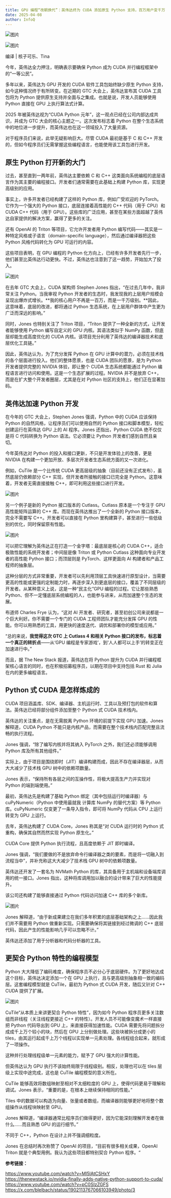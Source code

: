 ```yaml
---
title: GPU 编程“改朝换代”：英伟达终为 CUDA 添加原生 Python 支持，百万用户变千万？
date: 2025-04-08
author: InfoQ
---
```


![图片](https://ai.programnotes.cn/img/ai/7cccfbb98bf655a56e6fc2593a6afd7e.jpeg)  

![图片](https://ai.programnotes.cn/img/ai/5d8e3d8cb02bb33580aeefac6a437db4.gif)  

编译 | 核子可乐、Tina  

今年，英伟达全力押注，明确表示要确保 Python 成为 CUDA 并行编程框架中的“一等公民”。

多年以来，英伟达为 GPU 开发的 CUDA 软件工具包始终缺少原生 Python 支持，如今这种情况终于有所转变。在近期的 GTC 大会上，英伟达宣布其 CUDA 工具包将为 Python 提供原生支持并全面与之集成。也就是说，开发人员能够使用 Python 直接在 GPU 上执行算法式计算。

2025 年被英伟达视为“CUDA Python 元年”，这一观点已经在公司内部达成共识，并成为 GTC 大会的核心主题之一。这次发布标志着 Python 在整个生态系统中的地位进一步提升，而英伟达也在这一领域投入了大量资源。

对于程序员们来说，此举无疑影响巨大。尽管 CUDA 最初是基于 C 和 C++ 开发的，但如今程序员们无需掌握这些编程语言，也能使用该工具包进行开发。

## 原生 Python 打开新的大门

过去，甚至直到一两年前，英伟达主要依赖 C 和 C++ 这类面向系统编程的底层语言作为其主要的编程接口。开发者们通常需要在此基础上构建 Python 库，实现更高级别的应用。

事实上，许多开发者已经构建了这样的 Python 库，例如广受欢迎的 PyTorch。它作为一个强大的 Python 接口，底层连接着高性能的 C++ 代码（用于 CPU）和 CUDA C++ 代码（用于 GPU）。这些库的广泛应用，甚至在某些方面超越了英伟达自家提供的解决方案，赢得了更多的关注。

还有 OpenAI 的 Triton 等项目，它允许开发者用 Python 编写代码——其实是一种特定风格或子语言（domain-specific language），然后通过编译器把这些 Python 风格代码转化为 GPU 可运行的内容。

这些项目表明，在 GPU 编程的 Python 化方向上，已经有许多开发者先行一步，他们甚至比英伟达行动更快。不过，英伟达也注意到了这一趋势，开始加大了投入。

![图片](https://ai.programnotes.cn/img/ai/a35f24eb898bf1c7e5268d1b1adf0724.jpeg)  

在去年 GTC 大会上，CUDA 架构师 Stephen Jones 指出，“在过去几年中，我非常关注 Python。当我审视 Python 开发者的生态时，我发现我的上层用户规模会呈现出爆炸式增长。**我的核心用户不再是一百万，而是一千万级别。**因此，这意味着，底层的改进，都将通过 Python 生态系统，在上层用户群体中产生更为广泛而深远的影响。”

同时，Jones 也特别关注了 Triton 项目，“Triton 提供了一种全新的方式，让开发者能够使用 Python 编写自定义的 GPU 内核。其语法类似于 NumPy 函数，但底层却能生成高度优化的 CUDA 内核。该项目充分利用了英伟达的编译器技术和底层优化工具链。”

因此，英伟达认为，为了充分发挥 Python 在 GPU 计算中的潜力，必须在技术栈的各个层面进行投入。他们的整体愿景，也是 CUDA 团队的愿景，是为 Python 开发者提供完整的 NVIDIA 体验，即让整个 CUDA 生态系统都能通过 Python 编程语言进行访问和使用。这是一个生态扩展的过程。NVIDIA 并不是放弃 C++，而是在扩大整个开发者圈层，尤其是在对 Python 社区的支持上，他们正在显著加码。


## 英伟达加速 Python 开发

在今年的 GTC 大会上，Stephen Jones 强调，Python 中的 CUDA 应该保持 Python 的自然风格，让程序员们可以使用自然的 Python 接口和脚本模型，轻松创建运行在英伟达 GPU 上的 AI 程序。Jones 还指出，Python CUDA 绝不仅仅是将 C 代码转换为 Python 语法。它必须要让 Python 开发者们感到自然且亲切。

今年英伟达对 Python 的投入和接口更新，不只是开发体验上的改善，更是 NVIDIA 在构建一个更加开放、多层次开发者生态系统方面的又一次进化。

例如，CuTile 是一个比传统 CUDA 更高层级的抽象（目前还没有正式发布），虽然底层仍依赖部分 C++ 实现，但开发者所接触的接口已完全是 Python。这意味着，开发者无需直接接触 C++，即可利用这些接口进行开发。

![图片](https://ai.programnotes.cn/img/ai/d46fa62d0695cdbdd994d69a43170349.jpeg)  

另一个例子是新的 Python 接口版本的 Cutlass。Cutlass 原本是一个专注于 GPU 高性能矩阵运算的 C++ 库。而现在英伟达推出了一个全新的 Python 接口版本，完全不需要写 C++。开发者可以直接在 Python 里构建算子，甚至进行一些低级别的优化，同时保留原有性能。

![图片](https://ai.programnotes.cn/img/ai/c0accb659a8b0083c5cbadf1f5c022fe.jpeg)  

可以把它理解为英伟达正在打造一个金字塔：最底层是核心的 CUDA C++，适合极致性能的系统开发者；中间层是像 Triton 或 Python Cutlass 这种面向专业开发者的高性能 Python 接口；而顶层则是 PyTorch、这样更面向 AI 构建者和产品工程师的抽象层。

这种分层的方式非常重要，开发者可以先利用顶层工具快速进行原型设计，当需要更高的性能或更强的定制能力时，再逐步深入到更底层的接口，覆盖了不同层级的开发者。从某种意义上说，这是一种“民主化”GPU 编程的过程。它让那些熟悉 Python、但不一定懂底层系统编程的人，也能参与进来，从而加速整个生态的发展。

布道师 Charles Frye 认为，“这对 AI 开发者、研究者，甚至初创公司来说都是一个巨大利好。你不需要一个专门的 CUDA 工程师团队才能充分发挥 GPU 的性能。你可以用熟悉的工具，用更快的速度迭代、调优和部署你的模型或应用。”

“总的来说，**我觉得这次 GTC 上 Cutlass 4 和相关 Python 接口的发布，标志着一个真正的转折点**——从‘GPU 编程是专家游戏’，到‘人人都可以上手’的转变正在加速进行中。”

而且，据 The New Stack 报道，英伟达在将 Python 提升为 CUDA 并行编程框架核心语言的同时，也在积极招募程序员，以期在项目中支持包括 Rust 和 Julia 在内的更多编程语言。


## Python 式 CUDA 是怎样炼成的

CUDA 项目涵盖库、SDK、编译器、主机运行时、工具以及预打包的软件和算法。英伟达已经将部分组件添加至整个 Python 式 CUDA 技术栈内。

英伟达的关注重点，是在无需脱离 Python 环境的前提下实现 GPU 加速。Jones 解释道，CUDA Python 不能只是内核产品，而需要在整个技术栈内匹配完整且流畅的执行流程。

Jones 强调，“除了编写内核并将其纳入 PyTorch 之外，我们还必须能够调用 Python 库及所有其他组件。”

实际上，由于项目是围绕即时（JIT）编译构建而成，因此不存在编译器层，从而大大减少了技术栈 GPU 树中的依赖项数量。

Jones 表示，“保持所有各层之间的互操作性，将极大提高生产力并实现对 Python 的端到端使用。”

最初，英伟达先是构建了基础 Python 绑定（其中包括运行时编译器）与 cuPyNumeric（Python 中使用最就我 计算库 NumPy 的替代方案）等 Python 库。cuPyNumeric 仅变更了一条导入指令，即可将 NumPy 代码从 CPU 上运行转变为 GPU 上运行。

去年，英伟达构建了 CUDA Core，Jones 称其是“对 CUDA 运行时的 Python 式重构，确保其自然而然实现 Python 原生化。”

CUDA Core 提供 Python 执行流程，且高度依赖于 JIT 即时编译。

Jones 强调，“我们要做的不是放弃命令行编译器之类的要素，而是将一切融入到流程当中”，并补充称这大大减少了技术栈 GPU 树中的依赖项数量。

英伟达还开发了一套名为 NVMath Python 的库，其具备用于主机端和设备端库调用的统一接口。Jones 指出，这种将库调用加以融合的设计带来了巨大的性能提升。

该公司还构建了能够直接通过 Python 代码访问加速 C++ 库的多个新库。


![图片](https://ai.programnotes.cn/img/ai/c0f58b705121efa2c321bb7cab3c4319.jpeg)  

Jones 解释道，“由于新成果建立在我们多年积累的底层基础架构之上……因此我们并不需要用 Python 做重新实现。只需要确保将其链接到经过微调的 C++ 底层代码，因此产生的性能影响几乎可以忽略不计。”

英伟达还添加了用于分析器和代码分析器的工具。


## 更契合 Python 特性的编程模型

Python 大大降低了编码难度，确保程序员不必分心于底层硬件。为了更好地达成这个目标，英伟达决定添加一个在 GPU 上执行，且与更高级别抽象相一致的编码层。这套编程模型就是 CuTile，最初为 Python 式 CUDA 开发，随后又针对 C++ CUDA 提供了扩展。

![图片](https://ai.programnotes.cn/img/ai/482142fc442fc09e9d5c048d20c9dff9.png)  


CuTile“从本质上来讲更契合 Python 特性”，因为如今 Python 程序员更多关注数组而非线程（关注线程更接近 C++ 的特性）。开发人员不可能像变魔术一样直接把 Python 代码导出到 GPU 上，来直接获得加速性能。CUDA 需要先将问题拆分成成千上万个较小的块，然后在 GPU 上分别做处理。这些块被拆分成更小的 tiles，由其运行起成千上万个线程以实现单一元素处理。各线程组合起来，就形成了一项操作。

这种并行处理线程级单一元素的能力，赋予了 GPU 强大的计算性能。

但英伟达认为 GPU 执行不该始终局限于线程级别。相反，处理也可以在 tiles 层级上实现中途完成，这也是 CuTile 编程模型的意义所在。

CuTile 能够高效将数组映射至相对不太细粒度的 GPU 上，使得代码更易于理解和调试。Jones 表示，“重要的是，在根本上继续保持相同的性能。”

Tiles 中的数据可以构造为向量、张量或者数组，而编译器则能够更好地将整个数组操作从线程块映射至 GPU。

Jones 解释道，“编译器通常比程序员们做得更好，因为它能深刻理解开发者在做什么……而且熟悉 GPU 的运行细节。”

不同于 C++，Python 在设计上并不强调细粒度。

Jones 在总结时再次称赞了 OpenAI 的项目，“目前有很多相关成果，OpenAI Triton 就是个典型用例。我认为这些项目都特别契合 Python 程序。“


**参考链接：**

https://www.youtube.com/watch?v=Ml5lAtCSHxY  
https://thenewstack.io/nvidia-finally-adds-native-python-support-to-cuda/  
https://www.youtube.com/watch?v=pC0SIzZGFS  
https://x.com/blelbach/status/1902113767066103949/photo/3
